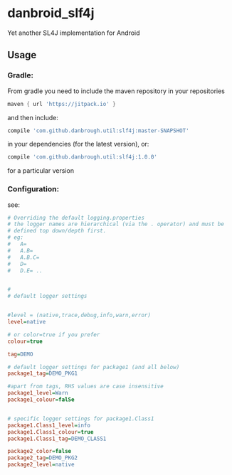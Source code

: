 # danbroid_slf4j
Yet another SL4J implementation for Android

## Usage

### Gradle:
From gradle you need to include the maven repository 
 in your repositories
 
 
```gradle
maven { url 'https://jitpack.io' }
```


and then include:

```gradle
compile 'com.github.danbrough.util:slf4j:master-SNAPSHOT'
```

in your dependencies (for the latest version), or:

```gradle
compile 'com.github.danbrough.util:slf4j:1.0.0'
```

for a particular version

### Configuration:

see: 

```ini
# Overriding the default logging.properties
# the logger names are hierarchical (via the . operator) and must be
# defined top down/depth first.
# eg:
#   A=
#   A.B=
#   A.B.C=
#   D=
#   D.E= ..


#
# default logger settings


#level = (native,trace,debug,info,warn,error)
level=native

# or color=true if you prefer
colour=true

tag=DEMO

# default logger settings for package1 (and all below)
package1_tag=DEMO_PKG1

#apart from tags, RHS values are case insensitive
package1_level=Warn
package1_colour=falSe


# specific logger settings for package1.Class1
package1.Class1_level=info
package1.Class1_colour=true
package1.Class1_tag=DEMO_CLASS1

package2_color=false
package2_tag=DEMO_PKG2
package2_level=native
```
